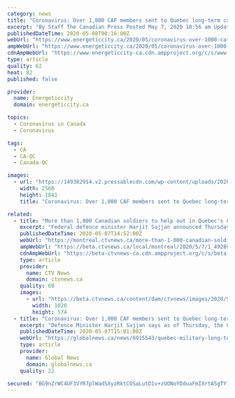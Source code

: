 ```yaml
---
category: news
title: "Coronavirus: Over 1,000 CAF members sent to Quebec long-term care homes, more to come by mid-May"
excerpt: "By Staff The Canadian Press Posted May 7, 2020 10:56 am Updated May 7, 2020 11:19 am Defence Minister Harjit Sajjan says as of Thursday, the Canadian"
publishedDateTime: 2020-05-08T00:16:00Z
webUrl: "https://www.energeticcity.ca/2020/05/coronavirus-over-1000-caf-members-sent-to-quebec-long-term-care-homes-more-to-come-by-mid-may/"
ampWebUrl: "https://www.energeticcity.ca/2020/05/coronavirus-over-1000-caf-members-sent-to-quebec-long-term-care-homes-more-to-come-by-mid-may/?amp"
cdnAmpWebUrl: "https://www-energeticcity-ca.cdn.ampproject.org/c/s/www.energeticcity.ca/2020/05/coronavirus-over-1000-caf-members-sent-to-quebec-long-term-care-homes-more-to-come-by-mid-may/?amp"
type: article
quality: 62
heat: 82
published: false

provider:
  name: Energeticcity
  domain: energeticcity.ca

topics:
  - Coronavirus in Canada
  - Coronavirus

tags:
  - CA
  - CA-QC
  - Canada-QC

images:
  - url: "https://149382914.v2.pressablecdn.com/wp-content/uploads/2020/05/182558/coronavirus-over-1000-caf-members-sent-to-quebec-long-term-care-homes-more-to-come-by-mid-may-scaled.jpg"
    width: 2560
    height: 1841
    title: "Coronavirus: Over 1,000 CAF members sent to Quebec long-term care homes, more to come by mid-May"

related:
  - title: "More than 1,000 Canadian soldiers to help out in Quebec's COVID-19-ravaged seniors' homes by Thursday"
    excerpt: "Federal defence minister Harjit Sajjan announced Thursday that some 1,350 troops would be on the ground in Quebec by mid-May."
    publishedDateTime: 2020-05-07T14:52:00Z
    webUrl: "https://montreal.ctvnews.ca/more-than-1-000-canadian-soldiers-to-help-out-in-quebec-s-covid-19-ravaged-seniors-homes-by-thursday-1.4928959?cache=yes%3FclipId%3D64268%3FclipId%3D64268%3FclipId%3D89925"
    ampWebUrl: "https://beta.ctvnews.ca/local/montreal/2020/5/7/1_4928959.html"
    cdnAmpWebUrl: "https://beta-ctvnews-ca.cdn.ampproject.org/c/s/beta.ctvnews.ca/local/montreal/2020/5/7/1_4928959.html"
    type: article
    provider:
      name: CTV News
      domain: ctvnews.ca
    quality: 60
    images:
      - url: "https://beta.ctvnews.ca/content/dam/ctvnews/images/2020/5/7/1_4917380.jpg?cache_timestamp=1588862706641"
        width: 1020
        height: 574
  - title: "Coronavirus: Over 1,000 CAF members sent to Quebec long-term care homes, more to come by mid-May"
    excerpt: "Defence Minister Harjit Sajjan says as of Thursday, the Canadian Armed Forces will have 1,020 personnel committed to 20 long-term care homes in Quebec."
    publishedDateTime: 2020-05-07T15:01:00Z
    webUrl: "https://globalnews.ca/news/6915543/quebec-military-long-term-care-homes-coronavirus/"
    type: article
    provider:
      name: Global News
      domain: globalnews.ca
    quality: 22

secured: "BG9nZrWC4UF3VYR7plWadSXyzRktCOSaLutD1v+zUONoYDduaFmIXrtASgTY10gUTA6qbHj3sbOGN2vKn2ZkFdprxiuwJQFe6/JmudbZGzowwprZ29nuvDVY0Y6X2NUP84pzhFgQpbag8On2hH/wWjxFo4hXfPMz68ctxnnLFwLsMsXi1FlBeXHoYKVwgB6M586nu9NzGmu0J2lnTh4btyWIUXyCHmoGd2eThDf0fSYvawx5v8sT4RQits2+WhZ3Hn56zHtO3HJbtiyke6CFp/eRvK+nu6WlXK4zH9N/WXt7Mt/kUPVdYvG33fguKcAK0wJNoejs+PHWa15mrCIeNPvRPDH5APzaWkA8t5yhpUZ22kkvFhWgNKlSwf7PsEStWOzMtUfD7xb+D1uF/jH7tpbeMXUaWDyXPGcpQjpBhghtth2zy09xYd/U3qxDtUsePX+TMfKn7d4s+tEuYJS0XZFWi66aSalvGRRYJ5fxXU4=;1YQliZJjhDG4uhuWwLvSqA=="
---
```



